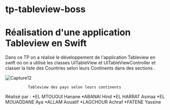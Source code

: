# tp-tableview-boss
# Réalisation d'une application Tableview en Swift
Dans ce TP on a réalisé le développement de l'application Tableview en swift où on a utilisé les classes UITableView et UITableViewController et classer la liste des Countries selon leurs Continents dans des sections .

![Capture12](https://user-images.githubusercontent.com/47917618/213808742-9f69db2c-056f-438c-b62c-07f88634ee25.PNG)

              Tableview des pays selon leurs continents 
              
              
              
              
Réalisé par :
              *EL MTOUGUI Hanane
              *ABANAI Hind
              *EL HARRAT Asmaa
              *EL MOUADDANE Aya
              *ALLAM Aouatif
              *LAGCHOUR Achraf
              *FATENE Yassine

